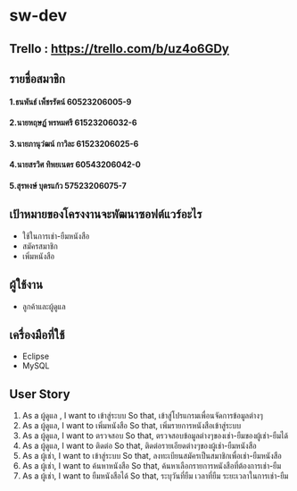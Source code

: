 # sw-dev
## Trello : https://trello.com/b/uz4o6GDy

## รายชื่อสมาชิก
#### 1.ธนพันธ์  เพ็ชรรัตน์   60523206005-9
#### 2.นายหฤษฏ์  พรหมศรี   61523206032-6
#### 3.นายภานุวํฒน์  กาวิละ  61523206025-6
#### 4.นายสรวิศ ทิพยเนตร  60543206042-0
#### 5.สุรพงษ์ บุตรแก้ว 57523206075-7

## เป้าหมายของโครงงานจะพัฒนาซอฟต์แวร์อะไร
- ใช้ในการเช่า-ยืมหนังสือ
- สมัครสมาชิก
- เพิ่มหนังสือ

## ผู้ใช้งาน
- ลูกค้าและผู้ดูแล

## เครื่องมือที่ใช้
- Eclipse
- MySQL

## User Story
1. As a ผู้ดูแล , I want to เข้าสู่ระบบ So that, เข้าสู่โปรแกรมเพื่อนจัดการข้อมูลต่างๆ
2. As a ผู้ดูแล, I want to เพิ่มหนังสือ So that, เพิ่มรายการหนังสือเข้าสู่ระบบ
3. As a ผู้ดูแล, I want to ตรวจสอบ So that, ตรวจสอบข้อมูลต่างๆของเช่า-ยืมของผู้เช่า-ยืมได้
4. As a ผู้ดูแล, I want to ติดต่อ So that, ติดต่อรายเอียดต่างๆของผู้เช่า-ยืมหนังสือ
5. As a ผู้เช่า, I want to เข้าสู่ระบบ So that, ลงทะเบียนสมัครเป็นสมาชิกเพื่อเช่า-ยืมหนังสือ
6. As a ผู้เช่า, I want to ค้นหาหนังสือ So that, ค้นหาเลือกรายการหนังสือที่ต้องการเช่า-ยืม
7. As a ผู้เช่า, I want to ยืมหนังสือได้ So that, ระบุวันที่ยืม เวลาที่ยืม ระยะเวลาในการเช่า-ยืม
